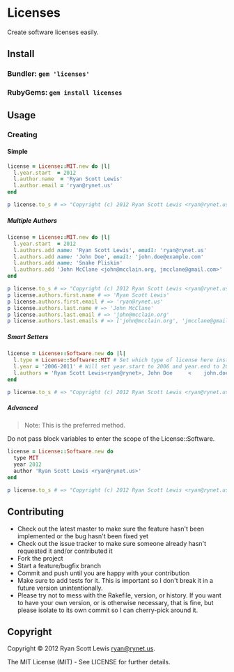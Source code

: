 # Licenses

Create software licenses easily.

## Install

### Bundler: `gem 'licenses'`

### RubyGems: `gem install licenses`

## Usage

### Creating

#### Simple

```ruby
license = License::MIT.new do |l|
  l.year.start  = 2012
  l.author.name  = 'Ryan Scott Lewis'
  l.author.email = 'ryan@rynet.us'
end

p license.to_s # => "Copyright (c) 2012 Ryan Scott Lewis <ryan@rynet.us>\n\nPermission is hereby granted, free of charge..."
```

##### Multiple Authors

```ruby
license = License::MIT.new do |l|
  l.year.start  = 2012
  l.authors.add name: 'Ryan Scott Lewis', email: 'ryan@rynet.us'
  l.authors.add name: 'John Doe', email: 'john.doe@example.com'
  l.authors.add name: 'Snake Pliskin'
  l.authors.add 'John McClane <john@mcclain.org, jmcclane@gmail.com>'
end

p license.to_s # => "Copyright (c) 2012 Ryan Scott Lewis <ryan@rynet.us>, John Doe <john.doe@example.com>\n\nPermission is hereby granted, free of charge..."
p license.authors.first.name # => 'Ryan Scott Lewis'
p license.authors.first.email # => 'ryan@rynet.us'
p license.authors.last.name # => 'John McClane'
p license.authors.last.email # => 'john@mcclain.org'
p license.authors.last.emails # => ['john@mcclain.org', 'jmcclane@gmail.com]
```

##### Smart Setters

```ruby
license = License::Software.new do |l|
  l.type = License::Software::MIT # Set which type of license here instead
  l.year = '2006-2011' # Will set year.start to 2006 and year.end to 2011
  l.authors = 'Ryan Scott Lewis<ryan@rynet>, John Doe     <    john.doe@example.com   >' 
end

p license.to_s # => "Copyright (c) 2012 Ryan Scott Lewis <ryan@rynet.us>, John Doe <john.doe@example.com>\n\nPermission is hereby granted, free of charge..."
```

##### Advanced

> Note:  This is the preferred method.

Do not pass block variables to enter the scope of the License::Software.

```ruby
license = License::Software.new do
  type MIT
  year 2012
  author 'Ryan Scott Lewis <ryan@rynet.us>'
end

p license.to_s # => "Copyright (c) 2012 Ryan Scott Lewis <ryan@rynet.us>\n\nPermission is hereby granted, free of charge..."
```

## Contributing

* Check out the latest master to make sure the feature hasn't been implemented or the bug hasn't been fixed yet
* Check out the issue tracker to make sure someone already hasn't requested it and/or contributed it
* Fork the project
* Start a feature/bugfix branch
* Commit and push until you are happy with your contribution
* Make sure to add tests for it. This is important so I don't break it in a future version unintentionally.
* Please try not to mess with the Rakefile, version, or history. If you want to have your own version, or is otherwise necessary, that is fine, but please isolate to its own commit so I can cherry-pick around it.

## Copyright

Copyright © 2012 Ryan Scott Lewis <ryan@rynet.us>.

The MIT License (MIT) - See LICENSE for further details.